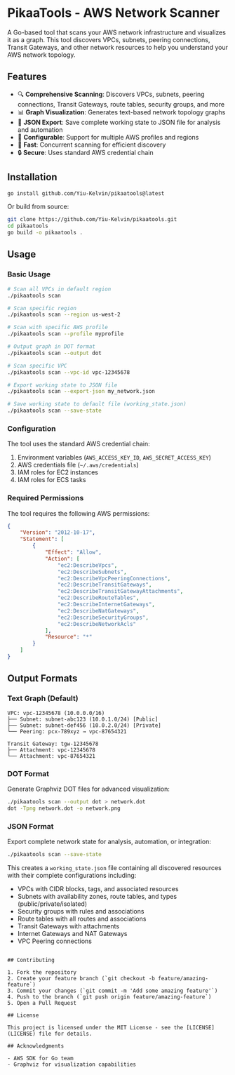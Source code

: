 # PikaaTools - AWS Network Scanner

A Go-based tool that scans your AWS network infrastructure and visualizes it as a graph. This tool discovers VPCs, subnets, peering connections, Transit Gateways, and other network resources to help you understand your AWS network topology.

## Features

- 🔍 **Comprehensive Scanning**: Discovers VPCs, subnets, peering connections, Transit Gateways, route tables, security groups, and more
- 📊 **Graph Visualization**: Generates text-based network topology graphs
- 💾 **JSON Export**: Save complete working state to JSON file for analysis and automation
- 🔧 **Configurable**: Support for multiple AWS profiles and regions
- 🚀 **Fast**: Concurrent scanning for efficient discovery
- 🔒 **Secure**: Uses standard AWS credential chain

## Installation

```bash
go install github.com/Yiu-Kelvin/pikaatools@latest
```

Or build from source:

```bash
git clone https://github.com/Yiu-Kelvin/pikaatools.git
cd pikaatools
go build -o pikaatools .
```

## Usage

### Basic Usage

```bash
# Scan all VPCs in default region
./pikaatools scan

# Scan specific region
./pikaatools scan --region us-west-2

# Scan with specific AWS profile
./pikaatools scan --profile myprofile

# Output graph in DOT format
./pikaatools scan --output dot

# Scan specific VPC
./pikaatools scan --vpc-id vpc-12345678

# Export working state to JSON file
./pikaatools scan --export-json my_network.json

# Save working state to default file (working_state.json)
./pikaatools scan --save-state
```

### Configuration

The tool uses the standard AWS credential chain:
1. Environment variables (`AWS_ACCESS_KEY_ID`, `AWS_SECRET_ACCESS_KEY`)
2. AWS credentials file (`~/.aws/credentials`)
3. IAM roles for EC2 instances
4. IAM roles for ECS tasks

### Required Permissions

The tool requires the following AWS permissions:

```json
{
    "Version": "2012-10-17",
    "Statement": [
        {
            "Effect": "Allow",
            "Action": [
                "ec2:DescribeVpcs",
                "ec2:DescribeSubnets",
                "ec2:DescribeVpcPeeringConnections",
                "ec2:DescribeTransitGateways",
                "ec2:DescribeTransitGatewayAttachments",
                "ec2:DescribeRouteTables",
                "ec2:DescribeInternetGateways",
                "ec2:DescribeNatGateways",
                "ec2:DescribeSecurityGroups",
                "ec2:DescribeNetworkAcls"
            ],
            "Resource": "*"
        }
    ]
}
```

## Output Formats

### Text Graph (Default)
```
VPC: vpc-12345678 (10.0.0.0/16)
├── Subnet: subnet-abc123 (10.0.1.0/24) [Public]
├── Subnet: subnet-def456 (10.0.2.0/24) [Private]
└── Peering: pcx-789xyz → vpc-87654321

Transit Gateway: tgw-12345678
├── Attachment: vpc-12345678
└── Attachment: vpc-87654321
```

### DOT Format
Generate Graphviz DOT files for advanced visualization:

```bash
./pikaatools scan --output dot > network.dot
dot -Tpng network.dot -o network.png
```

### JSON Format
Export complete network state for analysis, automation, or integration:

```bash
./pikaatools scan --save-state
```

This creates a `working_state.json` file containing all discovered resources with their complete configurations including:
- VPCs with CIDR blocks, tags, and associated resources
- Subnets with availability zones, route tables, and types (public/private/isolated)
- Security groups with rules and associations
- Route tables with all routes and associations
- Transit Gateways with attachments
- Internet Gateways and NAT Gateways
- VPC Peering connections
```

## Contributing

1. Fork the repository
2. Create your feature branch (`git checkout -b feature/amazing-feature`)
3. Commit your changes (`git commit -m 'Add some amazing feature'`)
4. Push to the branch (`git push origin feature/amazing-feature`)
5. Open a Pull Request

## License

This project is licensed under the MIT License - see the [LICENSE](LICENSE) file for details.

## Acknowledgments

- AWS SDK for Go team
- Graphviz for visualization capabilities
